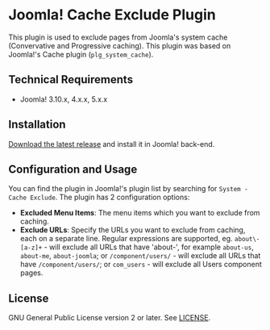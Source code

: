 # Joomla! Cache Exclude Plugin

This plugin is used to exclude pages from Joomla's system cache (Convervative and Progressive caching). This plugin was based on Joomla!'s Cache plugin (`plg_system_cache`).

## Technical Requirements

 * Joomla! 3.10.x, 4.x.x, 5.x.x

## Installation

[Download the latest release](https://github.com/cmextension/joomla-cache-exclude/releases/) and install it in Joomla! back-end.

## Configuration and Usage

You can find the plugin in Joomla!'s plugin list by searching for `System - Cache Exclude`. The plugin has 2 configuration options:

 * **Excluded Menu Items**: The menu items which you want to exclude from caching.
 * **Exclude URLs**: Specify the URLs you want to exclude from caching, each on a separate line. Regular expressions are supported, eg. `about\-[a-z]+` - will exclude all URLs that have 'about-', for example `about-us`, `about-me`, `about-joomla`; or `/component/users/` - will exclude all URLs that have `/component/users/`; or `com_users` - will exclude all Users component pages.

## License

GNU General Public License version 2 or later. See [LICENSE](LICENSE).